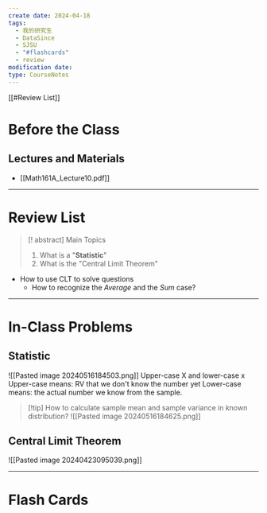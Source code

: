 ```yaml
---
create date: 2024-04-18
tags:
  - 我的研究生
  - DataSince
  - SJSU
  - "#flashcards"
  - review
modification date: 
type: CourseNotes
---
```


[[#Review List]]
# Before the Class
## Lectures and Materials
- [[Math161A_Lecture10.pdf]]
---
# Review List
>[! abstract] Main Topics
>1. What is a "**Statistic**"
>2. What is the "Central Limit Theorem"
- How to use CLT to solve questions
	- How to recognize the *Average* and the *Sum* case?
---
# In-Class Problems
## Statistic
![[Pasted image 20240516184503.png]]
Upper-case X and lower-case x
Upper-case means: RV that we don't know the number yet
Lower-case means: the actual number we know from the sample.
>[!tip] How to calculate sample mean and sample variance in known distribution?
![[Pasted image 20240516184625.png]]
## Central Limit Theorem
![[Pasted image 20240423095039.png]]

---
# Flash Cards
